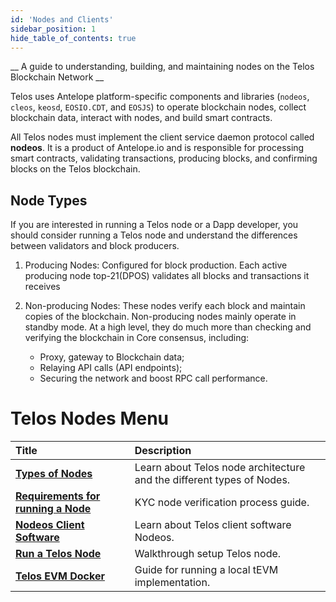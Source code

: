 ```yaml
---
id: 'Nodes and Clients'
sidebar_position: 1
hide_table_of_contents: true
---
```


__ A guide to understanding, building, and maintaining nodes on the Telos Blockchain Network __

Telos uses Antelope platform-specific components and libraries (`nodeos`, `cleos`, `keosd`, `EOSIO.CDT`, and `EOSJS`) to operate blockchain nodes, collect blockchain data, interact with nodes, and build smart contracts.

All Telos nodes must implement the client service daemon protocol called **nodeos**. It is a product of Antelope.io and is responsible for processing smart contracts, validating transactions, producing blocks, and confirming blocks on the Telos blockchain.

## Node Types

If you are interested in running a Telos node or a Dapp developer, you should consider running a Telos node and understand the differences between validators and block producers. 

1. Producing Nodes: Configured for block production. Each active producing node top-21(DPOS) validates all blocks and transactions it receives

2. Non-producing Nodes: These nodes verify each block and maintain copies of the blockchain. Non-producing nodes mainly operate in standby mode. At a high level, they do much more than checking and verifying the blockchain in Core consensus, including: 
    - Proxy, gateway to Blockchain data;
    - Relaying API calls (API endpoints);
    - Securing the network and boost RPC call performance.


# Telos Nodes Menu

| Title | Description |
| :--- | :--- |
| [**Types of Nodes**](Nodeos) | Learn about Telos node architecture and the different types of Nodes. |
| [**Requirements for running a Node**](./bp-nodes/Telos_BP_Requirements) | KYC node verification process guide. |
| [**Nodeos Client Software**](Nodeos) | Learn about Telos client software Nodeos. |
| [**Run a Telos Node**](./non-bp-nodes/run_a_telos_node) | Walkthrough setup Telos node. |
| [**Telos EVM Docker**](TEVM-local-guide) | Guide for running a local tEVM implementation. |

